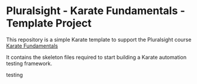 # Pluralsight - Karate Fundamentals - Template Project

This repository is a simple Karate template to support the Pluralsight course [Karate Fundamentals](https://pluralsight.com)

It contains the skeleton files required to start building a Karate automation testing framework.

testing
